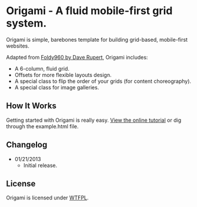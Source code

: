 # Origami - A fluid mobile-first grid system. 
Origami is simple, barebones template for building grid-based, mobile-first websites.

Adapted from [Foldy960 by Dave Rupert](https://github.com/davatron5000/Foldy960), Origami includes:

* A 6-column, fluid grid.
* Offsets for more flexible layouts design.
* A special class to flip the order of your grids (for content choreography).
* A special class for image galleries.

## How It Works
Getting started with Origami is really easy. [View the online tutorial](http://cferdinandi.github.com/origami/) or dig through the example.html file.

## Changelog
* 01/21/2013
  * Initial release.

## License
Origami is licensed under [WTFPL](http://www.wtfpl.net/).
